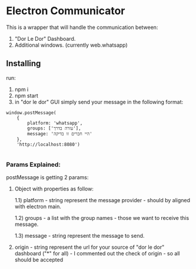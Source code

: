 # Electron Communicator

This is a wrapper that will handle the communication between:

1) "Dor Le Dor" Dashboard.
2) Additional windows. (currently web.whatsapp)

## Installing

run:

1) npm i
2) npm start
3) in "dor le dor" GUI simply send your message in the following format: 

```
window.postMessage(
    {
        platform: 'whatsapp',
        groups: ['עזרה בדרך'],
        message: 'היי חברים זו בדיקה'
    },
    'http://localhost:8080')
    
```

### Params Explained:
    
postMessage is getting 2 params:

1) Object with properties as follow:

    1.1) platform - string represent the message provider - should by aligned with electron main.
    
    1.2) groups - a list with the group names - those we want to receive this message.
    
    1.3) message - string represent the message to send.



2) origin - string represent the url for your source of "dor le dor" dashboard ("*" for all) - 
   I commented out the check of origin - so all should be accepted

